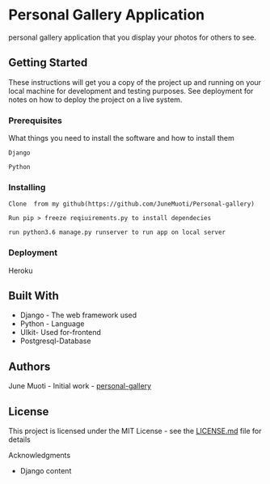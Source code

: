 # Personal Gallery Application

personal gallery application that you display your photos for others to see.



## Getting Started

These instructions will get you a copy of the project up and running on your local machine for development and testing purposes. See deployment for notes on how to deploy the project on a live system.

### Prerequisites

What things you need to install the software and how to install them

```
Django
```
```
Python
```



### Installing
```
Clone  from my github(https://github.com/JuneMuoti/Personal-gallery)
```
```
Run pip > freeze reqiuirements.py to install dependecies
```
```
run python3.6 manage.py runserver to run app on local server
```

### Deployment

Heroku

## Built With

* Django - The web framework used
* Python - Language
* UIkit- Used for-frontend
* Postgresql-Database


## Authors

June Muoti - Initial work - [personal-gallery](https://github.com/JuneMuoti/Personal-gallery)


## License

This project is licensed under the MIT License - see the [LICENSE.md](LICENSE.md) file for details

Acknowledgments

* Django content
